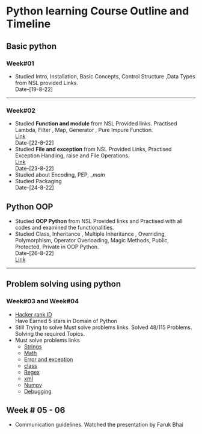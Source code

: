 # Python learning Course Outline and Timeline

## Basic python 
### Week#01
- Studied Intro, Installation, Basic Concepts, Control Structure ,Data Types from NSL provided Links.<br> 
Date-[19-8-22]

-----

### Week#02

-  Studied **Function and module** from NSL Provided links. Practised Lambda, Filter , Map, Generator , Pure Impure Function.<br>
[Link](https://github.com/nuhash-nsl/NSL-RA-Training/tree/main/Python_Basics/Functional_Programming)<br>
Date-[22-8-22]
- Studied **File and exception** from NSL Provided Links, Practised Exception Handling, raise and File Operations.<br>
[Link](https://github.com/nuhash-nsl/NSL-RA-Training/tree/main/Python_Basics/File_Exception)<br>
Date-[23-8-22]
- Studied about Encoding, PEP, __main_  
- Studied Packaging <br>
Date-[24-8-22]

## Python OOP
- Studied **OOP Python** from NSL Provided links and Practised with all codes and examined the functionalities.
- Studied Class, Inheritance , Multiple Inheritance , Overriding, Polymorphism, Operator Overloading, Magic Methods, Public, Protected, Private in OOP Python. <br>
 Date-[26-8-22] <br>
  [Link](https://github.com/nuhash-nsl/NSL-RA-Training/tree/main/Python_Basics/OOP_Python)

-----

## Problem solving using python
### Week#03 and Week#04
- [Hacker rank ID](https://www.hackerrank.com/mdarif1)<br>
  Have Earned 5 stars in Domain of Python
- Still Trying to solve Must solve problems links. Solved 48/115 Problems.<br> Solving the required Topics.
- Must solve problems links
  - [Strings](https://www.hackerrank.com/domains/python?filters%5Bsubdomains%5D%5B%5D=py-strings&filters%5Bdifficulty%5D%5B%5D=medium)
  - [Math](https://www.hackerrank.com/challenges/python-quest-1)
  - [Error and exception](https://www.hackerrank.com/domains/python?filters%5Bdifficulty%5D%5B%5D=easy&filters%5Bsubdomains%5D%5B%5D=errors-exceptions)
  - [class](https://www.hackerrank.com/domains/python?filters%5Bsubdomains%5D%5B%5D=py-classes)
  - [Regex](https://www.hackerrank.com/domains/python?filters%5Bsubdomains%5D%5B%5D=py-regex&filters%5Bdifficulty%5D%5B%5D=easy&filters%5Bdifficulty%5D%5B%5D=medium)
  - [xml](https://www.hackerrank.com/domains/python?filters%5Bsubdomains%5D%5B%5D=xml)
  - [Numpy](https://www.hackerrank.com/domains/python?filters%5Bsubdomains%5D%5B%5D=numpy)
  - [Debugging](https://www.hackerrank.com/domains/python?filters%5Bdifficulty%5D%5B%5D=medium&filters%5Bsubdomains%5D%5B%5D=py-debugging)
## Week # 05 - 06

- Communication guidelines. Watched the presentation by Faruk Bhai
